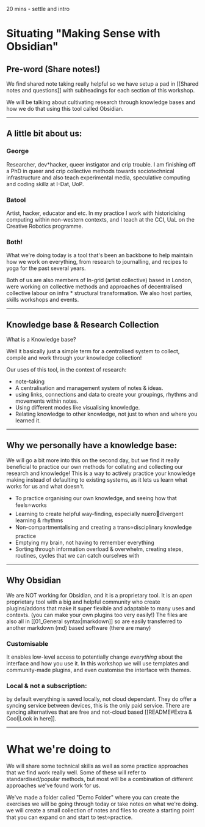 20 mins - settle and intro
# Situating "Making Sense with Obsidian"

## Pre-word (Share notes!)

We find shared note taking really helpful so we have setup a pad in [[Shared notes and questions]] with subheadings for each section of this workshop.

We will be talking about cultivating research through knowledge bases and how we do that using this tool called Obsidian. 

---
## A little bit about us:

### George
Researcher, dev\*hacker, queer instigator and crip trouble. I am finishing off a PhD in queer and crip collective methods towards sociotechnical infrastructure and also teach experimental media, speculative computing and coding skillz at I-Dat, UoP. 
### Batool
Artist, hacker, educator and etc. In my practice I work with historicising computing within non-western contexts, and I teach at the CCI, UaL on the Creative Robotics programme. 

### Both!
What we're doing today is a tool that's been an backbone to help maintain how we work on everything, from research to journalling, and recipes to yoga for the past several years.

Both of us are also members of In-grid (artist collective) based in London, were working on collective methods and approaches of decentralised collective labour on infra \* structural transformation. We also host parties, skills workshops and events.

---
## Knowledge base & Research Collection

What is a Knowledge base? 

Well it basically just a simple term for a centralised system to collect, compile and work through your knowledge collection!

Our uses of this tool, in the context of research:
- note-taking
- A centralisation and management system of notes & ideas.
- using links, connections and data to create your groupings, rhythms and movements within notes. 
- Using different modes like visualising knowledge. 
- Relating knowledge to other knowledge, not just to when and where you learned it.

---

## Why we personally have a knowledge base:

We will go a bit more into this on the second day, but we find it really beneficial to practice our own methods for collating and collecting our research and knowledge! This is a way to actively practice your knowledge making instead of defaulting to existing systems, as it lets us learn what works for us and what doesn't.

- To practice organising our own knowledge, and seeing how that feels⭐works
- Learning to create helpful way-finding, especially nuero🍮divergent learning & rhythms 
- Non-compartmentalising and creating a trans⭐disciplinary knowledge practice
- Emptying my brain, not having to remember everything
- Sorting through information overload & overwhelm, creating steps, routines, cycles that we can catch ourselves with

---

## Why Obsidian
We are NOT working for Obsidian, and it is a proprietary tool. It is an _open_ proprietary tool with a big and helpful community who create plugins/addons that make it super flexible and adaptable to many uses and contexts. (you can make your own plugins too very easily!) The files are also all in [[01_General syntax|markdown]] so are easily transferred to another markdown (md) based software (there are many)

### Customisable
It enables low-level access to potentially change _everything_ about the interface and how you use it. In this workshop we will use templates and community-made plugins, and even customise the interface with themes.

### Local & not a subscription:
by default everything is saved locally, not cloud dependant. They do offer a syncing service between devices, this is the only paid service. There are syncing alternatives that are free and not-cloud based [[README#Extra & Cool|Look in here]].

---
# What we're doing to

We will share some technical skills as well as some practice approaches that we find work really well. Some of these will refer to standardised/popular methods, but most will be a combination of different approaches we've found work for us. 

We've made a folder called "Demo Folder" where you can create the exercises we will be going through today or take notes on what we're doing. we will create a small collection of notes and files to create a starting point that you can expand on and start to test⭐practice.





